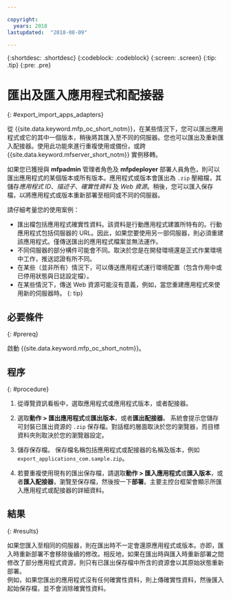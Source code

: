 ```yaml
---

copyright:
  years: 2018
lastupdated:  "2018-08-09"

---
```


{:shortdesc: .shortdesc}
{:codeblock: .codeblock}
{:screen: .screen}
{:tip: .tip}
{:pre: .pre}

# 匯出及匯入應用程式和配接器
{: #export_import_apps_adapters}

從 {{site.data.keyword.mfp_oc_short_notm}}，在某些情況下，您可以匯出應用程式或它的其中一個版本，稍後將其匯入至不同的伺服器。您也可以匯出及重新匯入配接器。使用此功能來進行重複使用或備份，或跨 {{site.data.keyword.mfserver_short_notm}} 實例移轉。

如果您已獲授與 **mfpadmin** 管理者角色及 **mfpdeployer** 部署人員角色，則可以匯出應用程式的某個版本或所有版本。應用程式或版本會匯出為 `.zip` 壓縮檔，其儲存*應用程式 ID*、*描述子*、*確實性資料* 及 *Web 資源*。稍後，您可以匯入保存檔，以將應用程式或版本重新部署至相同或不同的伺服器。

請仔細考量您的使用案例：
* 匯出檔包括應用程式確實性資料。該資料是行動應用程式建置所特有的。行動應用程式包括伺服器的 URL。因此，如果您要使用另一部伺服器，則必須重建該應用程式。僅傳送匯出的應用程式檔案並無法運作。
* 不同伺服器的部分構件可能會不同。取決於您是在開發環境還是正式作業環境中工作，推送認證有所不同。
* 在某些（並非所有）情況下，可以傳送應用程式運行環境配置（包含作用中或已停用狀態與日誌設定檔）。
* 在某些情況下，傳送 Web 資源可能沒有意義，例如，當您重建應用程式來使用新的伺服器時。
{: tip}

##  必要條件
{: #prereq}

啟動 {{site.data.keyword.mfp_oc_short_notm}}。

##  程序
{: #procedure}

1.  從導覽資訊看板中，選取應用程式或應用程式版本，或者配接器。

2.  選取**動作 > 匯出應用程式**或**匯出版本**，或者**匯出配接器**。
     系統會提示您儲存可封裝已匯出資源的 `.zip` 保存檔。對話框的層面取決於您的瀏覽器，而目標資料夾則取決於您的瀏覽器設定。

3.   儲存保存檔。
      保存檔名稱包括應用程式或配接器的名稱及版本，例如 `export_applications_com.sample.zip`。

4.   若要重複使用現有的匯出保存檔，請選取**動作 > 匯入應用程式**或**匯入版本**，或者**匯入配接器**，瀏覽至保存檔，然後按一下**部署**。主要主控台框架會顯示所匯入應用程式或配接器的詳細資料。

##    結果
{: #results}

如果您匯入至相同的伺服器，則在匯出時不一定會還原應用程式或版本。亦即，匯入時重新部署不會移除後續的修改。相反地，如果在匯出時與匯入時重新部署之間修改了部分應用程式資源，則只有已匯出保存檔中所含的資源會以其原始狀態重新部署。
<br/>
例如，如果您匯出的應用程式沒有任何確實性資料，則上傳確實性資料，然後匯入起始保存檔，並不會消除確實性資料。
